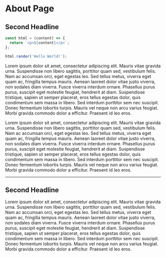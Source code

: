 # About Page

## Second Headline

```javascript
const html = (content) => {
  return `<p>${content}</p>`;
};

html.render('Hello World!');
```

Lorem ipsum dolor sit amet, consectetur adipiscing elit. Mauris vitae gravida urna. Suspendisse non libero sagittis, porttitor quam sed, vestibulum felis. Nam ac accumsan orci, eget egestas leo. Sed tellus metus, viverra eget quam ac, fringilla tempus mauris. Aenean laoreet dolor vitae justo viverra, non sodales diam viverra. Fusce viverra interdum ornare. Phasellus purus purus, suscipit eget molestie feugiat, hendrerit at diam. Suspendisse tristique, sapien ut semper placerat, eros tellus egestas dolor, quis condimentum sem massa in libero. Sed interdum porttitor sem nec suscipit. Donec fermentum lobortis turpis. Mauris vel neque non arcu varius feugiat. Morbi gravida commodo dolor a efficitur. Praesent id leo eros.

Lorem ipsum dolor sit amet, consectetur adipiscing elit. Mauris vitae gravida urna. Suspendisse non libero sagittis, porttitor quam sed, vestibulum felis. Nam ac accumsan orci, eget egestas leo. Sed tellus metus, viverra eget quam ac, fringilla tempus mauris. Aenean laoreet dolor vitae justo viverra, non sodales diam viverra. Fusce viverra interdum ornare. Phasellus purus purus, suscipit eget molestie feugiat, hendrerit at diam. Suspendisse tristique, sapien ut semper placerat, eros tellus egestas dolor, quis condimentum sem massa in libero. Sed interdum porttitor sem nec suscipit. Donec fermentum lobortis turpis. Mauris vel neque non arcu varius feugiat. Morbi gravida commodo dolor a efficitur. Praesent id leo eros.

---

## Second Headline

Lorem ipsum dolor sit amet, consectetur adipiscing elit. Mauris vitae gravida urna. Suspendisse non libero sagittis, porttitor quam sed, vestibulum felis. Nam ac accumsan orci, eget egestas leo. Sed tellus metus, viverra eget quam ac, fringilla tempus mauris. Aenean laoreet dolor vitae justo viverra, non sodales diam viverra. Fusce viverra interdum ornare. Phasellus purus purus, suscipit eget molestie feugiat, hendrerit at diam. Suspendisse tristique, sapien ut semper placerat, eros tellus egestas dolor, quis condimentum sem massa in libero. Sed interdum porttitor sem nec suscipit. Donec fermentum lobortis turpis. Mauris vel neque non arcu varius feugiat. Morbi gravida commodo dolor a efficitur. Praesent id leo eros.

